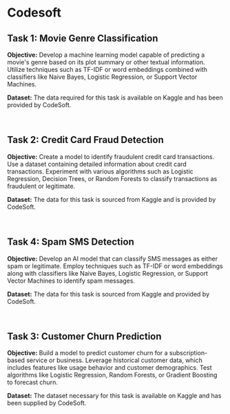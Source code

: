 # Codesoft

## **Task 1:** Movie Genre Classification

**Objective:** Develop a machine learning model capable of predicting a movie's genre based on its plot summary or other textual information. Utilize techniques such as TF-IDF or word embeddings combined with classifiers like Naive Bayes, Logistic Regression, or Support Vector Machines.

**Dataset:** The data required for this task is available on Kaggle and has been provided by CodeSoft.


<br>


## **Task 2:** Credit Card Fraud Detection

**Objective:** Create a model to identify fraudulent credit card transactions. Use a dataset containing detailed information about credit card transactions. Experiment with various algorithms such as Logistic Regression, Decision Trees, or Random Forests to classify transactions as fraudulent or legitimate.

**Dataset:** The data for this task is sourced from Kaggle and is provided by CodeSoft.


<br>


## **Task 4:** Spam SMS Detection

**Objective:** Develop an AI model that can classify SMS messages as either spam or legitimate. Employ techniques such as TF-IDF or word embeddings along with classifiers like Naive Bayes, Logistic Regression, or Support Vector Machines to identify spam messages.

**Dataset:** The data for this task is sourced from Kaggle and provided by CodeSoft.


<br>


## **Task 3:** Customer Churn Prediction

**Objective:** Build a model to predict customer churn for a subscription-based service or business. Leverage historical customer data, which includes features like usage behavior and customer demographics. Test algorithms like Logistic Regression, Random Forests, or Gradient Boosting to forecast churn.

**Dataset:** The dataset necessary for this task is available on Kaggle and has been supplied by CodeSoft.
